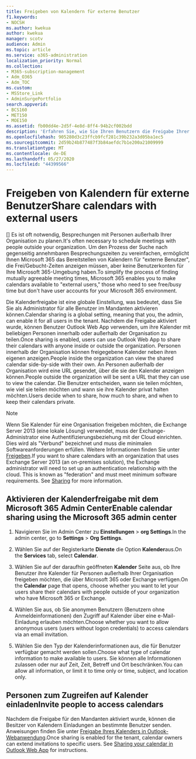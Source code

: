```yaml
---
title: Freigeben von Kalendern für externe Benutzer
f1.keywords:
- NOCSH
ms.author: kwekua
author: kwekua
manager: scotv
audience: Admin
ms.topic: article
ms.service: o365-administration
localization_priority: Normal
ms.collection:
- M365-subscription-management
- Adm_O365
- Adm_TOC
ms.custom:
- MSStore_Link
- AdminSurgePortfolio
search.appverid:
- BCS160
- MET150
- MOE150
ms.assetid: fb00dd4e-2d5f-4e8d-8ff4-94b2cf002bdd
description: 'Erfahren Sie, wie Sie Ihren Benutzern die Freigabe Ihrer Kalender mit externen Benutzern für Besprechungen und Termine ermöglichen können. '
ms.openlocfilehash: 905280d3c23ffcb9fcf281c39b232a3d05ba1ec5
ms.sourcegitcommit: 2d59b24b877487f3b84aefdc7b1e200a21009999
ms.translationtype: MT
ms.contentlocale: de-DE
ms.lasthandoff: 05/27/2020
ms.locfileid: "44399566"
---
```

# <a name="share-calendars-with-external-users"></a><span data-ttu-id="6bcfd-103">Freigeben von Kalendern für externe Benutzer</span><span class="sxs-lookup"><span data-stu-id="6bcfd-103">Share calendars with external users</span></span>

<span data-ttu-id="6bcfd-104">[] Es ist oft notwendig, Besprechungen mit Personen außerhalb Ihrer Organisation zu planen.</span><span class="sxs-lookup"><span data-stu-id="6bcfd-104">It's often necessary to schedule meetings with people outside your organization.</span></span> <span data-ttu-id="6bcfd-105">Um den Prozess der Suche nach gegenseitig annehmbaren Besprechungszeiten zu vereinfachen, ermöglicht Ihnen Microsoft 365 das Bereitstellen von Kalendern für "externe Benutzer", die Frei/Gebucht-Zeiten anzeigen müssen, aber keine Benutzerkonten für Ihre Microsoft 365-Umgebung haben.</span><span class="sxs-lookup"><span data-stu-id="6bcfd-105">To simplify the process of finding mutually agreeable meeting times, Microsoft 365 enables you to make calendars available to "external users," those who need to see free/busy time but don't have user accounts for your Microsoft 365 environment.</span></span>
  
<span data-ttu-id="6bcfd-106">Die Kalenderfreigabe ist eine globale Einstellung, was bedeutet, dass Sie Sie als Administrator für alle Benutzer im Mandanten aktivieren können.</span><span class="sxs-lookup"><span data-stu-id="6bcfd-106">Calendar sharing is a global setting, meaning that you, the admin, can enable it for all users in the tenant.</span></span> <span data-ttu-id="6bcfd-107">Nachdem die Freigabe aktiviert wurde, können Benutzer Outlook Web App verwenden, um ihre Kalender mit beliebigen Personen innerhalb oder außerhalb der Organisation zu teilen.</span><span class="sxs-lookup"><span data-stu-id="6bcfd-107">Once sharing is enabled, users can use Outlook Web App to share their calendars with anyone inside or outside the organization.</span></span> <span data-ttu-id="6bcfd-108">Personen innerhalb der Organisation können freigegebene Kalender neben ihren eigenen anzeigen.</span><span class="sxs-lookup"><span data-stu-id="6bcfd-108">People inside the organization can view the shared calendar side-by-side with their own.</span></span> <span data-ttu-id="6bcfd-109">An Personen außerhalb der Organisation wird eine URL gesendet, über die sie den Kalender anzeigen können.</span><span class="sxs-lookup"><span data-stu-id="6bcfd-109">People outside the organization will be sent a URL that they can use to view the calendar.</span></span> <span data-ttu-id="6bcfd-110">Die Benutzer entscheiden, wann sie teilen möchten, wie viel sie teilen möchten und wann sie ihre Kalender privat halten möchten.</span><span class="sxs-lookup"><span data-stu-id="6bcfd-110">Users decide when to share, how much to share, and when to keep their calendars private.</span></span>
  
> [!NOTE]
> <span data-ttu-id="6bcfd-p103">Wenn Sie Kalender für eine Organisation freigeben möchten, die Exchange Server 2013 (eine lokale Lösung) verwendet, muss der Exchange-Administrator eine Authentifizierungsbeziehung mit der Cloud einrichten. Dies wird als "Verbund" bezeichnet und muss die minimalen Softwareanforderungen erfüllen. Weitere Informationen finden Sie unter [Freigeben](https://technet.microsoft.com/library/dd638083%28v=exchg.150%29.aspx).</span><span class="sxs-lookup"><span data-stu-id="6bcfd-p103">If you want to share calendars with an organization that uses Exchange Server 2013 (an on-premises solution), the Exchange administrator will need to set up an authentication relationship with the cloud. This is known as "federation" and must meet minimum software requirements. See [Sharing](https://technet.microsoft.com/library/dd638083%28v=exchg.150%29.aspx) for more information.</span></span> 
  
## <a name="enable-calendar-sharing-using-the-microsoft-365-admin-center"></a><span data-ttu-id="6bcfd-114">Aktivieren der Kalenderfreigabe mit dem Microsoft 365 Admin Center</span><span class="sxs-lookup"><span data-stu-id="6bcfd-114">Enable calendar sharing using the Microsoft 365 admin center</span></span>

1. <span data-ttu-id="6bcfd-115">Navigieren Sie im Admin Center zu **Einstellungen** \> **org Settings**.</span><span class="sxs-lookup"><span data-stu-id="6bcfd-115">In the admin center, go to **Settings** \> **Org Settings**.</span></span> 
    
2. <span data-ttu-id="6bcfd-116">Wählen Sie auf der Registerkarte **Dienste** die Option **Kalender**aus.</span><span class="sxs-lookup"><span data-stu-id="6bcfd-116">On the **Services** tab, select **Calendar**.</span></span>
  
3. <span data-ttu-id="6bcfd-117">Wählen Sie auf der daraufhin geöffneten **Kalender** Seite aus, ob Ihre Benutzer ihre Kalender für Personen außerhalb Ihrer Organisation freigeben möchten, die über Microsoft 365 oder Exchange verfügen.</span><span class="sxs-lookup"><span data-stu-id="6bcfd-117">On the **Calendar** page that opens, choose whether you want to let your users share their calendars with people outside of your organization who have Microsoft 365 or Exchange.</span></span>
    
4. <span data-ttu-id="6bcfd-118">Wählen Sie aus, ob Sie anonymen Benutzern (Benutzern ohne Anmeldeinformationen) den Zugriff auf Kalender über eine e-Mail-Einladung erlauben möchten.</span><span class="sxs-lookup"><span data-stu-id="6bcfd-118">Choose whether you want to allow anonymous users (users without logon credentials) to access calendars via an email invitation.</span></span>

5. <span data-ttu-id="6bcfd-119">Wählen Sie den Typ der Kalenderinformationen aus, die für Benutzer verfügbar gemacht werden sollen.</span><span class="sxs-lookup"><span data-stu-id="6bcfd-119">Choose what type of calendar information to make available to users.</span></span> <span data-ttu-id="6bcfd-120">Sie können alle Informationen zulassen oder nur auf Zeit, Zeit, Betreff und Ort beschränken.</span><span class="sxs-lookup"><span data-stu-id="6bcfd-120">You can allow all information, or limit it to time only or time, subject, and location only.</span></span>

    
## <a name="invite-people-to-access-calendars"></a><span data-ttu-id="6bcfd-121">Personen zum Zugreifen auf Kalender einladen</span><span class="sxs-lookup"><span data-stu-id="6bcfd-121">Invite people to access calendars</span></span>

<span data-ttu-id="6bcfd-p105">Nachdem die Freigabe für den Mandanten aktiviert wurde, können die Besitzer von Kalendern Einladungen an bestimmte Benutzer senden. Anweisungen finden Sie unter [Freigabe Ihres Kalenders in Outlook-Webanwendung](https://support.office.com/article/7ecef8ae-139c-40d9-bae2-a23977ee58d5.aspx).</span><span class="sxs-lookup"><span data-stu-id="6bcfd-p105">Once sharing is enabled for the tenant, calendar owners can extend invitations to specific users. See [Sharing your calendar in Outlook Web App](https://support.office.com/article/7ecef8ae-139c-40d9-bae2-a23977ee58d5.aspx) for instructions.</span></span> 
  

